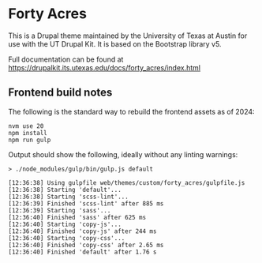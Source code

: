 # Forty Acres

This is a Drupal theme maintained by the University of Texas at Austin for use with the UT Drupal Kit. It is based on the Bootstrap library v5.

Full documentation can be found at https://drupalkit.its.utexas.edu/docs/forty_acres/index.html

## Frontend build notes

The following is the standard way to rebuild the frontend assets as of 2024:

```
nvm use 20
npm install
npm run gulp
```

Output should show the following, ideally without any linting warnings:

```
> ./node_modules/gulp/bin/gulp.js default

[12:36:38] Using gulpfile web/themes/custom/forty_acres/gulpfile.js
[12:36:38] Starting 'default'...
[12:36:38] Starting 'scss-lint'...
[12:36:39] Finished 'scss-lint' after 885 ms
[12:36:39] Starting 'sass'...
[12:36:40] Finished 'sass' after 625 ms
[12:36:40] Starting 'copy-js'...
[12:36:40] Finished 'copy-js' after 244 ms
[12:36:40] Starting 'copy-css'...
[12:36:40] Finished 'copy-css' after 2.65 ms
[12:36:40] Finished 'default' after 1.76 s
```

